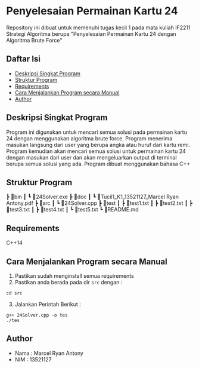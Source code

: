 # Penyelesaian Permainan Kartu 24
Repository ini dibuat untuk memenuhi tugas kecil 1 pada mata kuliah IF2211 Strategi Algoritma berupa "Penyelesaian Permainan Kartu 24 dengan Algoritma Brute Force"

## Daftar Isi
* [Deskripsi Singkat Program](#deskripsi-singkat-program)
* [Struktur Program](#struktur-program)
* [Requirements](#requirements)
* [Cara Menjalankan Program secara Manual](#cara-menjalankan-program-secara-manual)
* [Author](#author)

## Deskripsi Singkat Program
Program ini digunakan untuk mencari semua solusi pada permainan kartu 24 dengan menggunakan algoritma brute force. Program menerima masukan langsung dari user yang berupa angka atau huruf dari kartu remi. Program kemudian akan mencari semua solusi untuk permainan kartu 24 dengan masukan dari user dan akan mengeluarkan output di terminal berupa semua solusi yang ada. Program dibuat menggunakan bahasa C++

## Struktur Program
 ┣ 📂bin
 ┃ ┗ 📜24Solver.exe
 ┣ 📂doc
 ┃ ┗ 📜Tucil1_K1_13521127_Marcel Ryan Antony.pdf
 ┣ 📂src
 ┃ ┗ 📜24Solver.cpp
 ┣ 📂test
 ┃ ┣ 📜test1.txt
 ┃ ┣ 📜test2.txt
 ┃ ┣ 📜test3.txt
 ┃ ┣ 📜test4.txt
 ┃ ┗ 📜test5.txt
 ┗ 📜README.md
 
## Requirements
C++14
 
## Cara Menjalankan Program secara Manual
1. Pastikan sudah menginstall semua requirements
2. Pastikan anda berada pada dir `src` dengan :
```shell
cd src
```
3. Jalankan Perintah Berikut :
```shell
g++ 24Solver.cpp -o tes
./tes
```

## Author
* Nama : Marcel Ryan Antony
* NIM : 13521127
 
 
